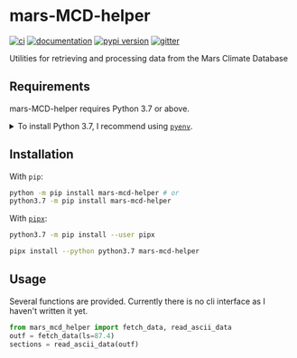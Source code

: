 # mars-MCD-helper

[![ci](https://github.com/2e0byo/mars-mcd-helper/workflows/ci/badge.svg)](https://github.com/2e0byo/mars-mcd-helper/actions?query=workflow%3Aci)
[![documentation](https://img.shields.io/badge/docs-mkdocs%20material-blue.svg?style=flat)](https://2e0byo.github.io/mars-mcd-helper/)
[![pypi version](https://img.shields.io/pypi/v/mars-mcd-helper.svg)](https://pypi.org/project/mars-mcd-helper/)
[![gitter](https://badges.gitter.im/join%20chat.svg)](https://gitter.im/mars-mcd-helper/community)

Utilities for retrieving and processing data from the Mars Climate Database

## Requirements

mars-MCD-helper requires Python 3.7 or above.

<details>
<summary>To install Python 3.7, I recommend using <a href="https://github.com/pyenv/pyenv"><code>pyenv</code></a>.</summary>

```bash
# install pyenv
git clone https://github.com/pyenv/pyenv ~/.pyenv

# setup pyenv (you should also put these three lines in .bashrc or similar)
export PATH="${HOME}/.pyenv/bin:${PATH}"
export PYENV_ROOT="${HOME}/.pyenv"
eval "$(pyenv init -)"

# install Python 3.7
pyenv install 3.7.12

# make it available globally
pyenv global system 3.7.12
```
</details>

## Installation

With `pip`:
```bash
python -m pip install mars-mcd-helper # or
python3.7 -m pip install mars-mcd-helper
```

With [`pipx`](https://github.com/pipxproject/pipx):
```bash
python3.7 -m pip install --user pipx

pipx install --python python3.7 mars-mcd-helper
```

## Usage

Several functions are provided.  Currently there is no cli interface as I
haven't written it yet.

```python
from mars_mcd_helper import fetch_data, read_ascii_data
outf = fetch_data(ls=87.4)
sections = read_ascii_data(outf)
```
